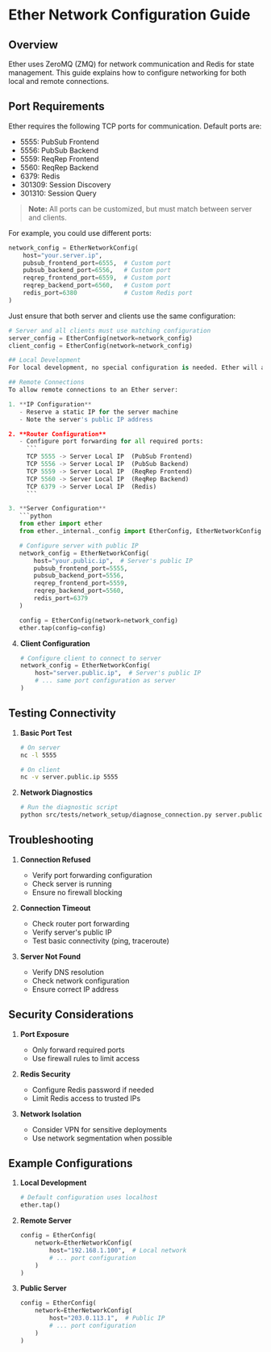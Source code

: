 # Ether Network Configuration Guide

## Overview
Ether uses ZeroMQ (ZMQ) for network communication and Redis for state management. This guide explains how to configure networking for both local and remote connections.

## Port Requirements
Ether requires the following TCP ports for communication. Default ports are:
- 5555: PubSub Frontend
- 5556: PubSub Backend
- 5559: ReqRep Frontend
- 5560: ReqRep Backend
- 6379: Redis
- 301309: Session Discovery
- 301310: Session Query

> **Note:** All ports can be customized, but must match between server and clients.

For example, you could use different ports:
```python
network_config = EtherNetworkConfig(
    host="your.server.ip",
    pubsub_frontend_port=6555,  # Custom port
    pubsub_backend_port=6556,   # Custom port
    reqrep_frontend_port=6559,  # Custom port
    reqrep_backend_port=6560,   # Custom port
    redis_port=6380             # Custom Redis port
)
```

Just ensure that both server and clients use the same configuration:
```python
# Server and all clients must use matching configuration
server_config = EtherConfig(network=network_config)
client_config = EtherConfig(network=network_config)

## Local Development
For local development, no special configuration is needed. Ether will automatically use localhost (127.0.0.1) for all connections.

## Remote Connections
To allow remote connections to an Ether server:

1. **IP Configuration**
   - Reserve a static IP for the server machine
   - Note the server's public IP address

2. **Router Configuration**
   - Configure port forwarding for all required ports:
     ```
     TCP 5555 -> Server Local IP  (PubSub Frontend)
     TCP 5556 -> Server Local IP  (PubSub Backend)
     TCP 5559 -> Server Local IP  (ReqRep Frontend)
     TCP 5560 -> Server Local IP  (ReqRep Backend)
     TCP 6379 -> Server Local IP  (Redis)
     ```

3. **Server Configuration**
   ```python
   from ether import ether
   from ether._internal._config import EtherConfig, EtherNetworkConfig

   # Configure server with public IP
   network_config = EtherNetworkConfig(
       host="your.public.ip",  # Server's public IP
       pubsub_frontend_port=5555,
       pubsub_backend_port=5556,
       reqrep_frontend_port=5559,
       reqrep_backend_port=5560,
       redis_port=6379
   )

   config = EtherConfig(network=network_config)
   ether.tap(config=config)
   ```

4. **Client Configuration**
   ```python
   # Configure client to connect to server
   network_config = EtherNetworkConfig(
       host="server.public.ip",  # Server's public IP
       # ... same port configuration as server
   )
   ```

## Testing Connectivity

1. **Basic Port Test**
   ```bash
   # On server
   nc -l 5555

   # On client
   nc -v server.public.ip 5555
   ```

2. **Network Diagnostics**
   ```bash
   # Run the diagnostic script
   python src/tests/network_setup/diagnose_connection.py server.public.ip
   ```

## Troubleshooting

1. **Connection Refused**
   - Verify port forwarding configuration
   - Check server is running
   - Ensure no firewall blocking

2. **Connection Timeout**
   - Check router port forwarding
   - Verify server's public IP
   - Test basic connectivity (ping, traceroute)

3. **Server Not Found**
   - Verify DNS resolution
   - Check network configuration
   - Ensure correct IP address

## Security Considerations

1. **Port Exposure**
   - Only forward required ports
   - Use firewall rules to limit access

2. **Redis Security**
   - Configure Redis password if needed
   - Limit Redis access to trusted IPs

3. **Network Isolation**
   - Consider VPN for sensitive deployments
   - Use network segmentation when possible

## Example Configurations

1. **Local Development**
   ```python
   # Default configuration uses localhost
   ether.tap()
   ```

2. **Remote Server**
   ```python
   config = EtherConfig(
       network=EtherNetworkConfig(
           host="192.168.1.100",  # Local network
           # ... port configuration
       )
   )
   ```

3. **Public Server**
   ```python
   config = EtherConfig(
       network=EtherNetworkConfig(
           host="203.0.113.1",  # Public IP
           # ... port configuration
       )
   )
   ``` 
